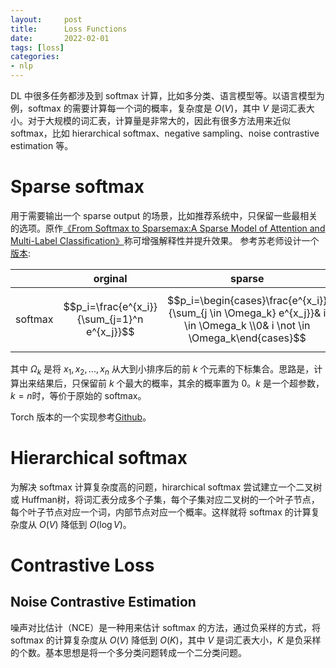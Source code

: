```yaml
---
layout:     post
title:      Loss Functions
date:       2022-02-01
tags: [loss]
categories: 
- nlp
---
```


DL 中很多任务都涉及到 softmax 计算，比如多分类、语言模型等。以语言模型为例，softmax 的需要计算每一个词的概率，复杂度是 $O(V)$，其中 $V$ 是词汇表大小。对于大规模的词汇表，计算量是非常大的，因此有很多方法用来近似 softmax，比如 hierarchical softmax、negative sampling、noise contrastive estimation 等。

# Sparse softmax <span id='sparse-softmax'> </span>

用于需要输出一个 sparse output 的场景，比如推荐系统中，只保留一些最相关的选项。原作[《From Softmax to Sparsemax:A Sparse Model of Attention and Multi-Label Classification》](https://arxiv.org/pdf/1602.02068.pdf)称可增强解释性并提升效果。 参考苏老师设计一个[版本](https://spaces.ac.cn/archives/8046/comment-page-2):

||orginal|sparse|
|---|---|---|
|softmax|$$p_i=\frac{e^{x_i}}{\sum_{j=1}^n e^{x_j}}$$|$$p_i=\begin{cases}\frac{e^{x_i}}{\sum_{j \in \Omega_k} e^{x_j}}& i \in \Omega_k \\0& i \not \in \Omega_k\end{cases}$$|

其中 $\Omega_k$ 是将 $x_1, x_2, ..., x_n$ 从大到小排序后的前 $k$ 个元素的下标集合。思路是，计算出来结果后，只保留前 $k$ 个最大的概率，其余的概率置为 0。$k$ 是一个超参数，$k=n$时，等价于原始的 softmax。

Torch 版本的一个实现参考[Github](https://github.com/KrisKorrel/sparsemax-pytorch/blob/master/sparsemax.py)。


# Hierarchical softmax <span id='hierarchical-softmax'> </span>
为解决 softmax 计算复杂度高的问题，hirarchical softmax 尝试建立一个二叉树或 Huffman树，将词汇表分成多个子集，每个子集对应二叉树的一个叶子节点，每个叶子节点对应一个词，内部节点对应一个概率。这样就将 softmax 的计算复杂度从 $O(V)$ 降低到 $O(\log V)$。



# Contrastive Loss

## Noise Contrastive Estimation
噪声对比估计（NCE）是一种用来估计 softmax 的方法，通过负采样的方式，将 softmax 的计算复杂度从 $O(V)$ 降低到 $O(K)$，其中 $V$ 是词汇表大小，$K$ 是负采样的个数。基本思想是将一个多分类问题转成一个二分类问题。
